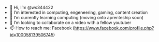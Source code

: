 - 👋 Hi, I’m @ws344422
- 👀 I’m interested in computing, engeneering, gaming, content creation
- 🌱 I’m currently learning computing (moving onto aprenteship soon)
- 💞️ I’m looking to collaborate on a video with a fellow youtuber
- 📫 How to reach me: Facebook (https://www.facebook.com/profile.php?id=100058139506745)

<!---
ws344422/ws344422 is a ✨ special ✨ repository because its `README.md` (this file) appears on your GitHub profile.
You can click the Preview link to take a look at your changes.
--->
